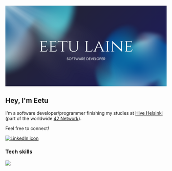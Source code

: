 ![Eetu Laine Banner](https://github.com/eetuhki/eetuhki/blob/main/eetu_laine_banner.png?raw=true)
## Hey, I'm Eetu 
I'm a software developer/programmer finishing my studies at [Hive Helsinki](https://www.hive.fi/en/) (part of the worldwide [42 Network](https://www.42network.org/)).

Feel free to connect!  
  
[![LinkedIn icon](https://img.shields.io/badge/LinkedIn-0077B5?style=for-the-badge&logo=linkedin&logoColor=white)](https://www.linkedin.com/in/eetulaine/)

### Tech skills

<div>
  <img align="center" src="https://skillicons.dev/icons?i=c,cpp,javascript,html,css,bash,linux,git,vscode,cloudflare,docker,ps&perline=6" />
</div>
